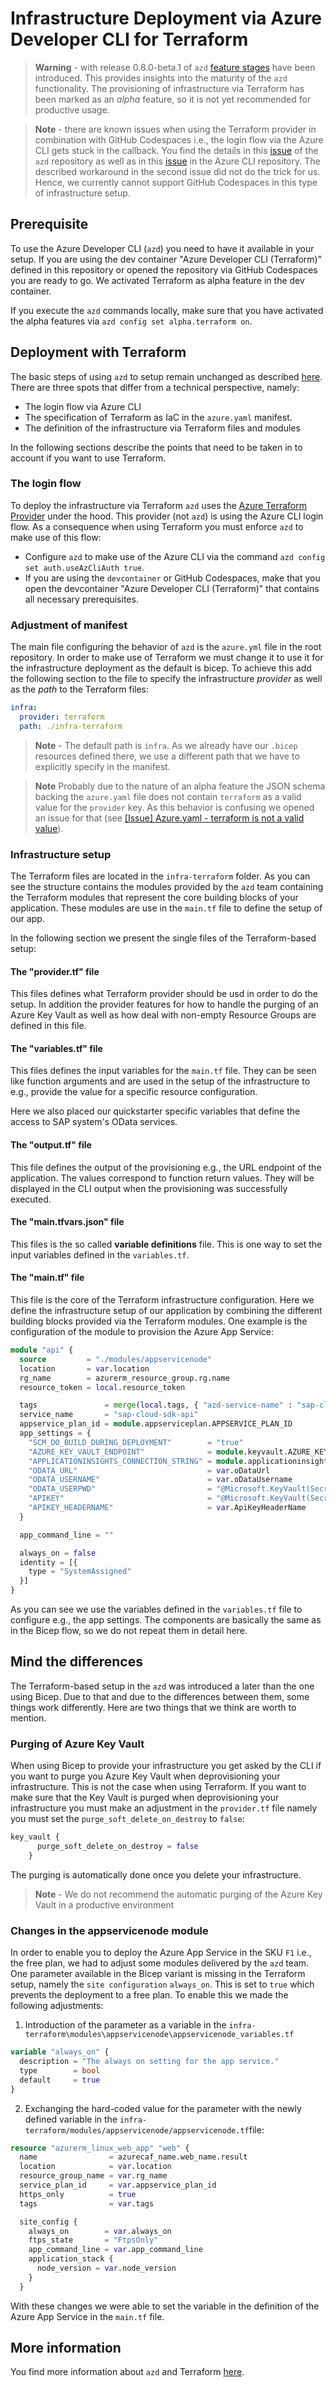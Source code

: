 # Infrastructure Deployment via Azure Developer CLI for Terraform

> **Warning** - with release 0.8.0-beta.1 of `azd` [feature stages](https://devblogs.microsoft.com/azure-sdk/azd-april-2023-release/#alpha-beta-and-stable-features) have been introduced. This provides insights into the maturity of the `azd` functionality. The provisioning of infrastructure via Terraform has been marked as an *alpha* feature, so it is not yet recommended for productive usage.

> **Note** - there are known issues when using the Terraform provider in combination with GitHub Codespaces i.e., the login flow via the Azure CLI gets stuck in the callback. You find the details in this [issue](https://github.com/Azure/azure-dev/pull/1497) of the `azd` repository as well as in this [issue](https://github.com/Azure/azure-dev/pull/1496) in the Azure CLI repository. The described workaround in the second issue did not do the trick for us. Hence, we currently cannot support GitHub Codespaces in this type of infrastructure setup.

## Prerequisite

To use the Azure Developer CLI (`azd`) you need to have it available in your setup. If you are using the dev container "Azure Developer CLI (Terraform)" defined in this repository or opened the repository via GitHub Codespaces you are ready to go. We activated Terraform as alpha feature in the dev container.

If you execute the `azd` commands locally, make sure that you have activated the alpha features via `azd config set alpha.terraform on`.

## Deployment with Terraform

The basic steps of using `azd` to setup remain unchanged as described [here](./DEPLOYMENT-AZD.md). There are three spots that differ from a technical perspective, namely:

* The login flow via Azure CLI
* The specification of Terraform as IaC in the `azure.yaml` manifest.
* The definition of the infrastructure via Terraform files and modules

In the following sections describe the points that need to be taken in to account if you want to use Terraform.

### The login flow

To deploy the infrastructure via Terraform `azd` uses the [Azure Terraform Provider](https://github.com/hashicorp/terraform-provider-azurerm) under the hood. This provider (not `azd`) is using the Azure CLI login flow. As a consequence when using Terraform you must enforce `azd` to make use of this flow:

* Configure `azd` to make use of the Azure CLI via the command `azd config set auth.useAzCliAuth true`.
* If you are using the `devcontainer` or GitHub Codespaces, make that you open the devcontainer "Azure Developer CLI (Terraform)" that contains all necessary prerequisites.

### Adjustment of manifest

The main file configuring the behavior of `azd` is the `azure.yml` file in the root repository. In order to make use of Terraform we must change it to use it for the infrastructure deployment as the default is bicep. To achieve this add the following section to the file to specify the infrastructure *provider* as well as the *path* to the Terraform files:

```yaml
infra:
  provider: terraform
  path: ./infra-terraform
```

> **Note** - The default path is `infra`. As we already have our `.bicep` resources defined there, we use a different path that we have to explicitly specify in the manifest.

> **Note** Probably due to the nature of an alpha feature the JSON schema backing the `azure.yaml` file does not contain `terraform` as a valid value for the `provider` key. As this behavior is confusing we opened an issue for that (see [[Issue] Azure.yaml - terraform is not a valid value](https://github.com/Azure/azure-dev/issues/1925)).

### Infrastructure setup

The Terraform files are located in the `infra-terraform` folder. As you can see the structure contains the modules provided by the `azd` team containing the Terraform modules that represent the core building blocks of your application. These modules are use in the `main.tf` file to define the setup of our app.

In the following section we present the single files of the Terraform-based setup:

#### The "provider.tf" file

This files defines what Terraform provider should be usd in order to do the setup. In addition the provider features for how to handle the purging of an Azure Key Vault as well as how deal with non-empty Resource Groups are defined in this file.

#### The "variables.tf" file

This files defines the input variables for the `main.tf` file. They can be seen like function arguments and are used in the setup of the infrastructure to e.g., provide the value for a specific resource configuration.

Here we also placed our quickstarter specific variables that define the access to SAP system's OData services.

#### The "output.tf" file

This file defines the output of the provisioning e.g., the URL endpoint of the application. The values correspond to function return values. They will be displayed in the CLI output when the provisioning was successfully executed.

#### The "main.tfvars.json" file

This files is the so called **variable definitions**  file. This is one way to set the input variables defined in the `variables.tf`.

#### The "main.tf" file

This file is the core of the Terraform infrastructure configuration. Here we define the infrastructure setup of our application by combining the different building blocks provided via the Terraform modules. One example is the configuration of the module to provision the Azure App Service:

```tf
module "api" {
  source         = "./modules/appservicenode"
  location       = var.location
  rg_name        = azurerm_resource_group.rg.name
  resource_token = local.resource_token

  tags               = merge(local.tags, { "azd-service-name" : "sap-cloud-sdk-api" })
  service_name       = "sap-cloud-sdk-api"
  appservice_plan_id = module.appserviceplan.APPSERVICE_PLAN_ID
  app_settings = {
    "SCM_DO_BUILD_DURING_DEPLOYMENT"        = "true"
    "AZURE_KEY_VAULT_ENDPOINT"              = module.keyvault.AZURE_KEY_VAULT_ENDPOINT
    "APPLICATIONINSIGHTS_CONNECTION_STRING" = module.applicationinsights.APPLICATIONINSIGHTS_CONNECTION_STRING
    "ODATA_URL"                             = var.oDataUrl
    "ODATA_USERNAME"                        = var.oDataUsername
    "ODATA_USERPWD"                         = "@Microsoft.KeyVault(SecretUri=${module.keyvault.AZURE_KEY_VAULT_ENDPOINT}secrets/${local.abbrKeyVaultVaults}secret-odata-password)"
    "APIKEY"                                = "@Microsoft.KeyVault(SecretUri=${module.keyvault.AZURE_KEY_VAULT_ENDPOINT}secrets/${local.abbrKeyVaultVaults}secret-apikey)"
    "APIKEY_HEADERNAME"                     = var.ApiKeyHeaderName
  }

  app_command_line = ""

  always_on = false
  identity = [{
    type = "SystemAssigned"
  }]
}
```

As you can see we use the variables defined in the `variables.tf` file to configure e.g., the app settings. The components are basically the same as in the Bicep flow, so we do not repeat them in detail here.

## Mind the differences

The Terraform-based setup in the `azd` was introduced a later than the one using Bicep. Due to that and due to the differences between them, some things work differently. Here are two things that we think are worth to mention.

### Purging of Azure Key Vault

When using Bicep to provide your infrastructure you get asked by the CLI if you want to purge you Azure Key Vault when deprovisioning your infrastructure. This is not the case when using Terraform. If you want to make sure that the Key Vault is purged when deprovisioning your infrastructure you must make an adjustment in the `provider.tf` file namely you must set the `purge_soft_delete_on_destroy` to `false`:

```tf
key_vault {
      purge_soft_delete_on_destroy = false
    }
```

The purging is automatically done once you delete your infrastructure.

> **Note** - We do not recommend the automatic purging of the Azure Key Vault in a productive environment

### Changes in the appservicenode module

In order to enable you to deploy the Azure App Service in the SKU `F1` i.e., the free plan, we had to adjust some modules delivered by the `azd` team. One parameter available in the Bicep variant is missing in the Terraform setup, namely the `site configuration` `always_on`. This is set to `true` which prevents the deployment to a free plan. To enable this we made the following adjustments:

1. Introduction of the parameter as a variable in the `infra-terraform\modules\appservicenode\appservicenode_variables.tf`

  ```tf
  variable "always_on" {
    description = "The always on setting for the app service."
    type        = bool
    default     = true
  }
  ```

2. Exchanging the hard-coded value for the parameter with the newly defined variable in the `infra-terraform/modules/appservicenode/appservicenode.tf`file:

  ```tf
  resource "azurerm_linux_web_app" "web" {
    name                = azurecaf_name.web_name.result
    location            = var.location
    resource_group_name = var.rg_name
    service_plan_id     = var.appservice_plan_id
    https_only          = true
    tags                = var.tags
  
    site_config {
      always_on        = var.always_on
      ftps_state       = "FtpsOnly"
      app_command_line = var.app_command_line
      application_stack {
        node_version = var.node_version
      }
    }
  ```

With these changes we were able to set the variable in the definition of the Azure App Service in the `main.tf` file.

## More information

You find more information about `azd` and Terraform [here](https://learn.microsoft.com/azure/developer/azure-developer-cli/use-terraform-for-azd).
